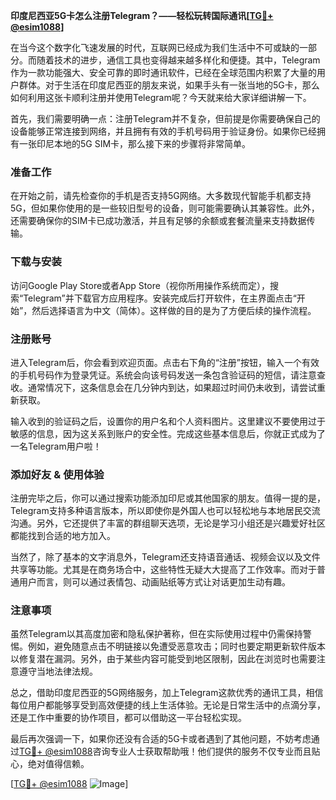 **印度尼西亚5G卡怎么注册Telegram？——轻松玩转国际通讯[[TG💪+ @esim1088](https://t.me/s/esim1088)]**

在当今这个数字化飞速发展的时代，互联网已经成为我们生活中不可或缺的一部分。而随着技术的进步，通信工具也变得越来越多样化和便捷。其中，Telegram作为一款功能强大、安全可靠的即时通讯软件，已经在全球范围内积累了大量的用户群体。对于生活在印度尼西亚的朋友来说，如果手头有一张当地的5G卡，那么如何利用这张卡顺利注册并使用Telegram呢？今天就来给大家详细讲解一下。

首先，我们需要明确一点：注册Telegram并不复杂，但前提是你需要确保自己的设备能够正常连接到网络，并且拥有有效的手机号码用于验证身份。如果你已经拥有一张印尼本地的5G SIM卡，那么接下来的步骤将非常简单。

### 准备工作

在开始之前，请先检查你的手机是否支持5G网络。大多数现代智能手机都支持5G，但如果你使用的是一些较旧型号的设备，则可能需要确认其兼容性。此外，还需要确保你的SIM卡已成功激活，并且有足够的余额或套餐流量来支持数据传输。

### 下载与安装

访问Google Play Store或者App Store（视你所用操作系统而定），搜索“Telegram”并下载官方应用程序。安装完成后打开软件，在主界面点击“开始”，然后选择语言为中文（简体）。这样做的目的是为了方便后续的操作流程。

### 注册账号

进入Telegram后，你会看到欢迎页面。点击右下角的“注册”按钮，输入一个有效的手机号码作为登录凭证。系统会向该号码发送一条包含验证码的短信，请注意查收。通常情况下，这条信息会在几分钟内到达，如果超过时间仍未收到，请尝试重新获取。

输入收到的验证码之后，设置你的用户名和个人资料图片。这里建议不要使用过于敏感的信息，因为这关系到账户的安全性。完成这些基本信息后，你就正式成为了一名Telegram用户啦！

### 添加好友 & 使用体验

注册完毕之后，你可以通过搜索功能添加印尼或其他国家的朋友。值得一提的是，Telegram支持多种语言版本，所以即使你是外国人也可以轻松地与本地居民交流沟通。另外，它还提供了丰富的群组聊天选项，无论是学习小组还是兴趣爱好社区都能找到合适的地方加入。

当然了，除了基本的文字消息外，Telegram还支持语音通话、视频会议以及文件共享等功能。尤其是在商务场合中，这些特性无疑大大提高了工作效率。而对于普通用户而言，则可以通过表情包、动画贴纸等方式让对话更加生动有趣。

### 注意事项

虽然Telegram以其高度加密和隐私保护著称，但在实际使用过程中仍需保持警惕。例如，避免随意点击不明链接以免遭受恶意攻击；同时也要定期更新软件版本以修复潜在漏洞。另外，由于某些内容可能受到地区限制，因此在浏览时也需要注意遵守当地法律法规。

总之，借助印度尼西亚的5G网络服务，加上Telegram这款优秀的通讯工具，相信每位用户都能够享受到高效便捷的线上生活体验。无论是日常生活中的点滴分享，还是工作中重要的协作项目，都可以借助这一平台轻松实现。

最后再次强调一下，如果你还没有合适的5G卡或者遇到了其他问题，不妨考虑通过[TG💪+ @esim1088](https://t.me/s/esim1088)咨询专业人士获取帮助哦！他们提供的服务不仅专业而且贴心，绝对值得信赖。

[[TG💪+ @esim1088](https://t.me/s/esim1088) ![Image](https://i.postimg.cc/4NQfJmqS/Snipaste-2025-05-13-00-14-12.png)]
